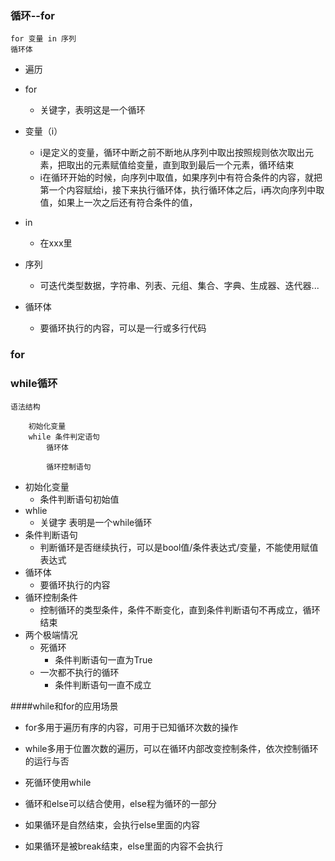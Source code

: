 ### 循环--for
	for 变量 in 序列
	循环体
* 遍历


* for 
	* 关键字，表明这是一个循环
* 变量（i） 
	* i是定义的变量，循环中断之前不断地从序列中取出按照规则依次取出元素，把取出的元素赋值给变量，直到取到最后一个元素，循环结束
	* i在循环开始的时候，向序列中取值，如果序列中有符合条件的内容，就把第一个内容赋给i，接下来执行循环体，执行循环体之后，i再次向序列中取值，如果上一次之后还有符合条件的值，
* in 
	* 在xxx里
* 序列 
	* 可迭代类型数据，字符串、列表、元组、集合、字典、生成器、迭代器...
* 循环体 
	* 要循环执行的内容，可以是一行或多行代码
### for




### while循环
	语法结构

		初始化变量
		while 条件判定语句
			循环体
			
			循环控制语句
* 初始化变量
	* 条件判断语句初始值
* whlie
	* 关键字 表明是一个while循环
* 条件判断语句
	* 判断循环是否继续执行，可以是bool值/条件表达式/变量，不能使用赋值表达式
* 循环体
	* 要循环执行的内容
* 循环控制条件
	* 控制循环的类型条件，条件不断变化，直到条件判断语句不再成立，循环结束
* 两个极端情况
	* 死循环
		* 条件判断语句一直为True
	* 一次都不执行的循环
		* 条件判断语句一直不成立


####while和for的应用场景
* for多用于遍历有序的内容，可用于已知循环次数的操作
* while多用于位置次数的遍历，可以在循环内部改变控制条件，依次控制循环的运行与否
* 死循环使用while

* 循环和else可以结合使用，else程为循环的一部分
* 如果循环是自然结束，会执行else里面的内容
* 如果循环是被break结束，else里面的内容不会执行